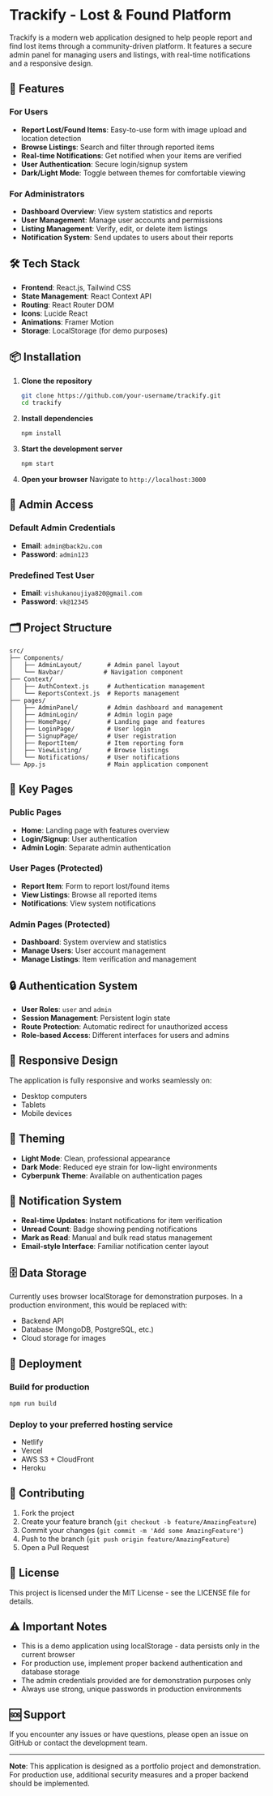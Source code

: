 # Trackify - Lost & Found Platform

Trackify is a modern web application designed to help people report and find lost items through a community-driven platform. It features a secure admin panel for managing users and listings, with real-time notifications and a responsive design.

## 🚀 Features

### For Users
- **Report Lost/Found Items**: Easy-to-use form with image upload and location detection
- **Browse Listings**: Search and filter through reported items
- **Real-time Notifications**: Get notified when your items are verified
- **User Authentication**: Secure login/signup system
- **Dark/Light Mode**: Toggle between themes for comfortable viewing

### For Administrators
- **Dashboard Overview**: View system statistics and reports
- **User Management**: Manage user accounts and permissions
- **Listing Management**: Verify, edit, or delete item listings
- **Notification System**: Send updates to users about their reports

## 🛠️ Tech Stack

- **Frontend**: React.js, Tailwind CSS
- **State Management**: React Context API
- **Routing**: React Router DOM
- **Icons**: Lucide React
- **Animations**: Framer Motion
- **Storage**: LocalStorage (for demo purposes)

## 📦 Installation

1. **Clone the repository**
   ```bash
   git clone https://github.com/your-username/trackify.git
   cd trackify
   ```

2. **Install dependencies**
   ```bash
   npm install
   ```

3. **Start the development server**
   ```bash
   npm start
   ```

4. **Open your browser**
   Navigate to `http://localhost:3000`

## 🔐 Admin Access

### Default Admin Credentials
- **Email**: `admin@back2u.com`
- **Password**: `admin123`

### Predefined Test User
- **Email**: `vishukanoujiya820@gmail.com`
- **Password**: `vk@12345`

## 🗂️ Project Structure

```
src/
├── Components/
│   ├── AdminLayout/       # Admin panel layout
│   └── Navbar/           # Navigation component
├── Context/
│   ├── AuthContext.js     # Authentication management
│   └── ReportsContext.js  # Reports management
├── pages/
│   ├── AdminPanel/        # Admin dashboard and management
│   ├── AdminLogin/        # Admin login page
│   ├── HomePage/          # Landing page and features
│   ├── LoginPage/         # User login
│   ├── SignupPage/        # User registration
│   ├── ReportItem/        # Item reporting form
│   ├── ViewListing/       # Browse listings
│   └── Notifications/     # User notifications
└── App.js                 # Main application component
```

## 🎯 Key Pages

### Public Pages
- **Home**: Landing page with features overview
- **Login/Signup**: User authentication
- **Admin Login**: Separate admin authentication

### User Pages (Protected)
- **Report Item**: Form to report lost/found items
- **View Listings**: Browse all reported items
- **Notifications**: View system notifications

### Admin Pages (Protected)
- **Dashboard**: System overview and statistics
- **Manage Users**: User account management
- **Manage Listings**: Item verification and management

## 🔒 Authentication System

- **User Roles**: `user` and `admin`
- **Session Management**: Persistent login state
- **Route Protection**: Automatic redirect for unauthorized access
- **Role-based Access**: Different interfaces for users and admins

## 📱 Responsive Design

The application is fully responsive and works seamlessly on:
- Desktop computers
- Tablets
- Mobile devices

## 🎨 Theming

- **Light Mode**: Clean, professional appearance
- **Dark Mode**: Reduced eye strain for low-light environments
- **Cyberpunk Theme**: Available on authentication pages

## 🔔 Notification System

- **Real-time Updates**: Instant notifications for item verification
- **Unread Count**: Badge showing pending notifications
- **Mark as Read**: Manual and bulk read status management
- **Email-style Interface**: Familiar notification center layout

## 🗄️ Data Storage

Currently uses browser localStorage for demonstration purposes. In a production environment, this would be replaced with:
- Backend API
- Database (MongoDB, PostgreSQL, etc.)
- Cloud storage for images

## 🚀 Deployment

### Build for production
```bash
npm run build
```

### Deploy to your preferred hosting service
- Netlify
- Vercel
- AWS S3 + CloudFront
- Heroku

## 🤝 Contributing

1. Fork the project
2. Create your feature branch (`git checkout -b feature/AmazingFeature`)
3. Commit your changes (`git commit -m 'Add some AmazingFeature'`)
4. Push to the branch (`git push origin feature/AmazingFeature`)
5. Open a Pull Request

## 📄 License

This project is licensed under the MIT License - see the LICENSE file for details.

## ⚠️ Important Notes

- This is a demo application using localStorage - data persists only in the current browser
- For production use, implement proper backend authentication and database storage
- The admin credentials provided are for demonstration purposes only
- Always use strong, unique passwords in production environments

## 🆘 Support

If you encounter any issues or have questions, please open an issue on GitHub or contact the development team.

---

**Note**: This application is designed as a portfolio project and demonstration. For production use, additional security measures and a proper backend should be implemented.
